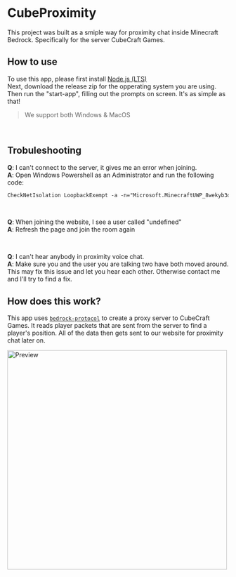 # CubeProximity

This project was built as a smiple way for proximity chat inside Minecraft Bedrock. Specifically for the server CubeCraft Games.
<br>

## How to use
To use this app, please first install [Node.js (LTS)](https://nodejs.org/en)<br>
Next, download the release zip for the opperating system you are using. Then run the "start-app", filling out the prompts on screen. It's as simple as that!
>We support both Windows & MacOS
<br>

## Trobuleshooting
**Q**: I can't connect to the server, it gives me an error when joining.
<br>**A**: Open Windows Powershell as an Administrator and run the following code: 
```ps
CheckNetIsolation LoopbackExempt -a -n="Microsoft.MinecraftUWP_8wekyb3d8bbwe"
```
<br>

**Q**: When joining the website, I see a user called "undefined"
<br>**A**: Refresh the page and join the room again

<br>

**Q**: I can't hear anybody in proximity voice chat.
<br>**A**: Make sure you and the user you are talking two have both moved around. This may fix this issue and let you hear each other. Otherwise contact me and I'll try to find a fix.
<br>

## How does this work?
This app uses [`bedrock-protocol`](https://www.npmjs.com/package/bedrock-protocol) to create a proxy server to CubeCraft Games. It reads player packets that are sent from the server to find a player's position. All of the data then gets sent to our website for proximity chat later on.

<img width="500" src="https://i.imgur.com/2I7iYur.png" alt="Preview">
